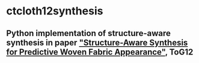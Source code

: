 # ctcloth12synthesis

## Python implementation of structure-aware synthesis in paper ["Structure-Aware Synthesis for Predictive Woven Fabric Appearance"](http://www.cs.cornell.edu/projects/ctcloth/#ctcloth-sg12), ToG12